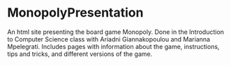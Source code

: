 # MonopolyPresentation
An html site presenting the board game Monopoly. Done in the Introduction to Computer Science class with Ariadni Giannakopoulou and Marianna Mpelegrati. 
Includes pages with information about the game, instructions, tips and tricks, and different versions of the game.
